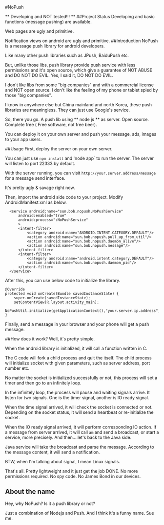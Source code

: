 #NoPush

** Developing and NOT tested!!! **
##Project Status
Developing and basic functions (message pushing) are available.

Web pages are ugly and primitive.

Notification views on android are ugly and primitive.
##Introduction
NoPush is a message push library for android developers.

Like many other push libraries such as JPush, BaiduPush etc.

But, unlike those libs, push library provide push service with less permissions and it's open source, which give a guarantee of NOT ABUSE and DO NOT DO EVIL. Yes, I said it, DO NOT DO EVIL.

I don't like libs from some "big companies" and with a commercial license and NOT open source. I don't like the feeling of my phone or tablet spied by those "big companies".

I know in anywhere else but China mainland and north Korea, these push libraries are meaningless. They can just use Google's service.

So, there you go. A push lib using ** node js **  as server. Open source. Complete free ( Free software, not free beer).

You can deploy it on your own server and push your message, ads, images to your app users.

##Usage
First, deploy the server on your own server.

You can just use `npm install` and 'node app` to run the server. The server will listen to port 22333 by default.

With the server running, you can visit `http://your.server.address/message` for a message send interface.

It's pretty ugly & savage right now.

Then, import the android side code to your project. Modify AndroidManifest.xml as below.

      <service android:name="sun.bob.nopush.NoPushService"
          android:enabled="true"
          android:process=":NoPushService"
          >
          <intent-filter>
              <category android:name="ANDROID.INTENT.CATEGORY.DEFAULT"/>
              <action android:name="sun.bob.nopush.pull_up_from_util"/>
              <action android:name="sun.bob.nopush.daemon_alive"/>
              <action android:name="sun.bob.nopush.message"/>
          </intent-filter>
          <intent-filter>
              <category android:name="android.intent.category.DEFAULT"/>
              <action android:name="sun.bob.nopush.daemon_pid"/>
          </intent-filter>
      </service>

After this, you can use below code to initialize the library.

    @Override
    protected void onCreate(Bundle savedInstanceState) {
        super.onCreate(savedInstanceState);
        setContentView(R.layout.activity_main);
        NoPushUtil.initialize(getApplicationContext(),"your.server.ip.address",22333);
    }

Finally, send a message in your browser and your phone will get a push message.

##How does it work?
Well, it's pretty simple.

When the android library is initialized, it will call a function written in C.

The C code will fork a child process and quit the itself. The child process will initialize socket with given parameters, such as server address, port number etc.

No matter the socket is initialized successfully or not, this process will set a timer and then go to an infinitely loop.

In the infinitely loop, the process will pause and waiting signals arrive. It listen for two signals. One is the timer signal, another is IO ready signal.

When the time signal arrived, it will check the socket is connected or not. Depending on the socket status, it will send a heartbeat or re-initialize the socket.

When the IO ready signal arrived, it will perform corresponding IO action. If a message from server arrived, it will call `am` and send a broadcast, or start a service, more precisely. And then....let's back to the Java side.

Java service will take the broadcast and parse the message. According to the message content, it will send a notification.

BTW, when I'm talking about signal, I mean Linux signals.

That's all. Pretty lightweight and it just get the job DONE. No more permissions required. No spy code. No James Bond in our devices.
## About the name
Hey, why NoPush? Is it a push library or not?

Just a combination of Nodejs and Push. And I think it's a funny name. Sue me.